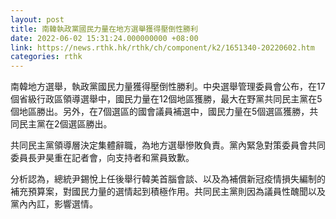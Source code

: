 ```yaml
---
layout: post
title: 南韓執政黨國民力量在地方選舉獲得壓倒性勝利
date: 2022-06-02 15:31:24.000000000 +08:00
link: https://news.rthk.hk/rthk/ch/component/k2/1651340-20220602.htm
categories: rthk
---
```


南韓地方選舉，執政黨國民力量獲得壓倒性勝利。中央選舉管理委員會公布，在17個省級行政區領導選舉中，國民力量在12個地區獲勝，最大在野黨共同民主黨在5個地區勝出。另外，在7個選區的國會議員補選中，國民力量在5個選區獲勝，共同民主黨在2個選區勝出。

共同民主黨領導層決定集體辭職，為地方選舉慘敗負責。黨內緊急對策委員會共同委員長尹昊重在記者會，向支持者和黨員致歉。

分析認為，總統尹錫悅上任後舉行韓美首腦會談、以及為補償新冠疫情損失編制的補充預算案，對國民力量的選情起到積極作用。共同民主黨則因為議員性醜聞以及黨內內訌，影響選情。
